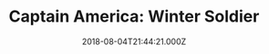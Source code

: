 ---
title: "Captain America: Winter Soldier"
year: 2014
date: 2018-08-04T21:44:21.000Z
permalink: /almanac/movies/2018-08-04-winter-soldier/index.html
rating: 3
tmdbid: 100402
---